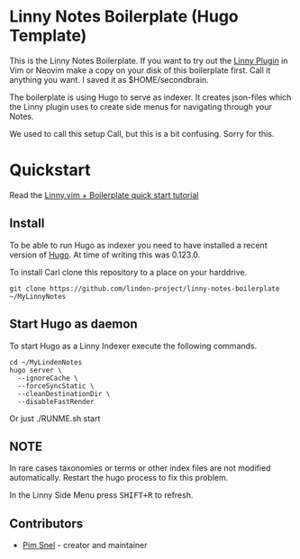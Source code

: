 # Linny Notes Boilerplate (Hugo Template)

This is the Linny Notes Boilerplate. If you want to try out the [Linny Plugin](https://github.com/linden-project/linny.vim) in
Vim or Neovim make a copy on your disk of this boilerplate first. Call it
anything you want. I saved it as $HOME/secondbrain.

The boilerplate is using Hugo to serve as indexer. It creates json-files which
the Linny plugin uses to create side menus for navigating through your Notes.

We used to call this setup Call, but this is a bit confusing. Sorry for this.

# Quickstart

Read the [Linny.vim + Boilerplate quick start tutorial](https://linden-project.github.io/posts/tutorial-linny-and-carl/)

## Install

To be able to run Hugo as indexer you need to have installed a recent version
of [Hugo](https://gohugo.io/). At time of writing this was 0.123.0.

To install Carl clone this repository to a place on your harddrive.

```
git clone https://github.com/linden-project/linny-notes-boilerplate ~/MyLinnyNotes
```

## Start Hugo as daemon

To start Hugo as a Linny Indexer execute the following commands.

```
cd ~/MyLindenNotes
hugo server \
  --ignoreCache \
  --forceSyncStatic \
  --cleanDestinationDir \
  --disableFastRender
```

Or just ./RUNME.sh start

## NOTE

In rare cases taxonomies or terms or other index files are not modified
automatically. Restart the hugo process to fix this problem.

In the Linny Side Menu press <kbd>SHIFT+R</kbd> to refresh.

## Contributors

- [Pim Snel](https://github.com/mipmip) - creator and maintainer
